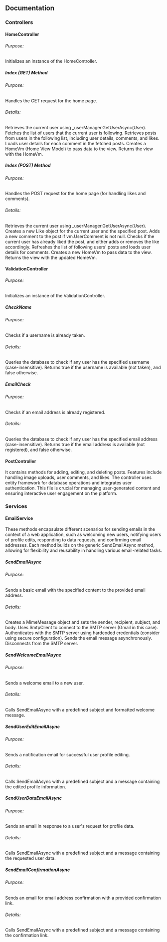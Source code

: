 ## Documentation

### Controllers
#### HomeController
###### Purpose: 
Initializes an instance of the HomeController.

##### Index (GET) Method
###### Purpose: 
Handles the GET request for the home page.
###### Details:
Retrieves the current user using _userManager.GetUserAsync(User). Fetches the list of users that the current user is following. Retrieves posts from users in the following list, including user details, comments, and likes. Loads user details for each comment in the fetched posts. Creates a HomeVm (Home View Model) to pass data to the view. Returns the view with the HomeVm.

##### Index (POST) Method
###### Purpose: 
Handles the POST request for the home page (for handling likes and comments).
###### Details: 
Retrieves the current user using _userManager.GetUserAsync(User). Creates a new Like object for the current user and the specified post. Adds a new comment to the post if vm.UserComment is not null. Checks if the current user has already liked the post, and either adds or removes the like accordingly. Refreshes the list of following users' posts and loads user details for comments. Creates a new HomeVm to pass data to the view. Returns the view with the updated HomeVm.

#### ValidationController
###### Purpose: 
Initializes an instance of the ValidationController.

##### CheckName
###### Purpose: 
Checks if a username is already taken.
###### Details: 
Queries the database to check if any user has the specified username (case-insensitive). Returns true if the username is available (not taken), and false otherwise.

##### EmailCheck
###### Purpose: 
Checks if an email address is already registered.
###### Details: 
Queries the database to check if any user has the specified email address (case-insensitive). Returns true if the email address is available (not registered), and false otherwise.

#### PostController
It contains methods for adding, editing, and deleting posts. Features include handling image uploads, user comments, and likes. The controller uses entity framework for database operations and integrates user authentication. This file is crucial for managing user-generated content and ensuring interactive user engagement on the platform.

### Services
#### EmailService
These methods encapsulate different scenarios for sending emails in the context of a web application, such as welcoming new users, notifying users of profile edits, responding to data requests, and confirming email addresses. Each method builds on the generic SendEmailAsync method, allowing for flexibility and reusability in handling various email-related tasks.

##### SendEmailAsync
###### Purpose: 
Sends a basic email with the specified content to the provided email address.
###### Details: 
Creates a MimeMessage object and sets the sender, recipient, subject, and body. Uses SmtpClient to connect to the SMTP server (Gmail in this case). Authenticates with the SMTP server using hardcoded credentials (consider using secure configuration). Sends the email message asynchronously. Disconnects from the SMTP server.

##### SendWelcomeEmailAsync
###### Purpose: 
Sends a welcome email to a new user.
###### Details: 
Calls SendEmailAsync with a predefined subject and formatted welcome message.

##### SendUserEditEmailAsync
###### Purpose: 
Sends a notification email for successful user profile editing.
###### Details: 
Calls SendEmailAsync with a predefined subject and a message containing the edited profile information.

##### SendUserDataEmailAsync
###### Purpose: 
Sends an email in response to a user's request for profile data.
###### Details: 
Calls SendEmailAsync with a predefined subject and a message containing the requested user data.

##### SendEmailConfirmationAsync
###### Purpose: 
Sends an email for email address confirmation with a provided confirmation link.
###### Details: 
Calls SendEmailAsync with a predefined subject and a message containing the confirmation link.

